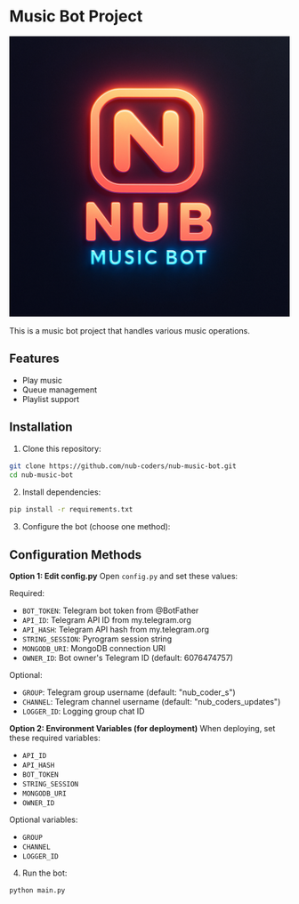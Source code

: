 # Music Bot Project

![Music Cover](music.jpg)

This is a music bot project that handles various music operations.

## Features
- Play music
- Queue management
- Playlist support

## Installation

1. Clone this repository:
```bash
git clone https://github.com/nub-coders/nub-music-bot.git
cd nub-music-bot
```

2. Install dependencies:
```bash
pip install -r requirements.txt
```

3. Configure the bot (choose one method):

## Configuration Methods

**Option 1: Edit config.py**
Open `config.py` and set these values:

Required:
- `BOT_TOKEN`: Telegram bot token from @BotFather
- `API_ID`: Telegram API ID from my.telegram.org
- `API_HASH`: Telegram API hash from my.telegram.org
- `STRING_SESSION`: Pyrogram session string
- `MONGODB_URI`: MongoDB connection URI
- `OWNER_ID`: Bot owner's Telegram ID (default: 6076474757)

Optional:
- `GROUP`: Telegram group username (default: "nub_coder_s")
- `CHANNEL`: Telegram channel username (default: "nub_coders_updates")
- `LOGGER_ID`: Logging group chat ID

**Option 2: Environment Variables (for deployment)**
When deploying, set these required variables:
- `API_ID`
- `API_HASH` 
- `BOT_TOKEN`
- `STRING_SESSION`
- `MONGODB_URI`
- `OWNER_ID`

Optional variables:
- `GROUP`
- `CHANNEL`
- `LOGGER_ID`

4. Run the bot:
```bash
python main.py
```
